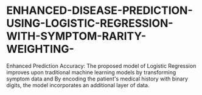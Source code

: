 # ENHANCED-DISEASE-PREDICTION-USING-LOGISTIC-REGRESSION-WITH-SYMPTOM-RARITY-WEIGHTING-
Enhanced Prediction Accuracy: The proposed model of Logistic Regression improves upon traditional machine learning models by transforming symptom data and By encoding the patient's medical history with binary digits, the model incorporates an additional layer of data.
